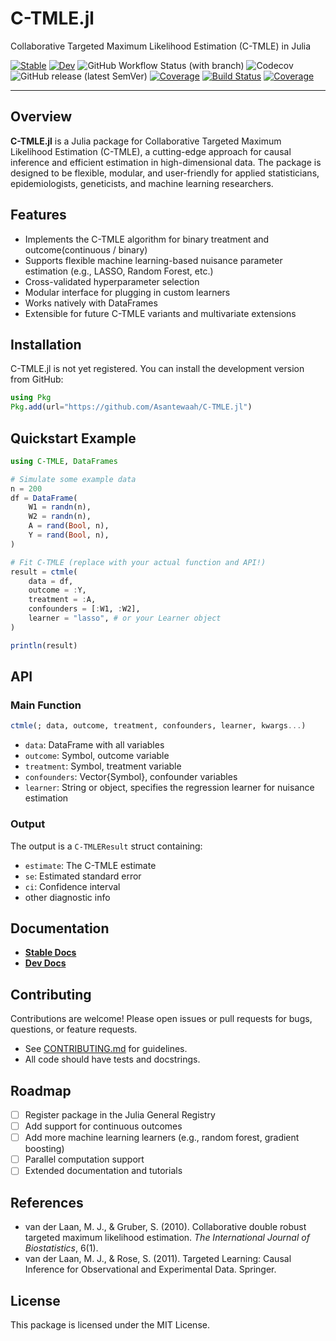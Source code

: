 # C-TMLE.jl

Collaborative Targeted Maximum Likelihood Estimation (C-TMLE) in Julia

[![Stable](https://img.shields.io/badge/docs-stable-blue.svg)](https://Asantewaah/C-TMLE.jl/stable)
[![Dev](https://img.shields.io/badge/docs-dev-blue.svg)](https://Asantewaah/C-TMLE.jl/C-TMLE.jl/dev)
![GitHub Workflow Status (with branch)](https://img.shields.io/github/actions/workflow/status/Asantewaah/C-TMLE.jl/CI.yml?branch=main)
![Codecov](https://img.shields.io/codecov/c/github/Asantewaah/C-TMLE.jl/main)
![GitHub release (latest SemVer)](https://img.shields.io/github/v/release/Asantewaah/C-TMLE.jl)
[![Coverage](https://codecov.io/gh/your-github-username/C-TMLE.jl/branch/main/graph/badge.svg)](https://codecov.io/gh/Asantewaah/C-TMLE.jl)
[![Build Status](https://github.com/Asantewaah/C-TMLE.jl/actions/workflows/CI.yml/badge.svg)](https://github.com/Asantewaah/C-TMLE.jl/C-TMLE.jl/actions)
[![Coverage](https://codecov.io/gh/Asantewaah/C-TMLE.jl/branch/main/graph/badge.svg)](https://codecov.io/gh/Asantewaah/C-TMLE.jl)



--- 

## Overview

**C-TMLE.jl** is a Julia package for Collaborative Targeted Maximum Likelihood Estimation (C-TMLE), a cutting-edge approach for causal inference and efficient estimation in high-dimensional data. The package is designed to be flexible, modular, and user-friendly for applied statisticians, epidemiologists, geneticists, and machine learning researchers.

## Features

- Implements the C-TMLE algorithm for binary treatment and outcome(continuous / binary)
- Supports flexible machine learning-based nuisance parameter estimation (e.g., LASSO, Random Forest, etc.)
- Cross-validated hyperparameter selection
- Modular interface for plugging in custom learners
- Works natively with DataFrames
- Extensible for future C-TMLE variants and multivariate extensions

## Installation

C-TMLE.jl is not yet registered. You can install the development version from GitHub:

```julia
using Pkg
Pkg.add(url="https://github.com/Asantewaah/C-TMLE.jl")
```

## Quickstart Example

```julia
using C-TMLE, DataFrames

# Simulate some example data
n = 200
df = DataFrame(
    W1 = randn(n),
    W2 = randn(n),
    A = rand(Bool, n),
    Y = rand(Bool, n),
)

# Fit C-TMLE (replace with your actual function and API!)
result = ctmle(
    data = df,
    outcome = :Y,
    treatment = :A,
    confounders = [:W1, :W2],
    learner = "lasso", # or your Learner object
)

println(result)
```

## API

### Main Function

```julia
ctmle(; data, outcome, treatment, confounders, learner, kwargs...)
```

- `data`: DataFrame with all variables
- `outcome`: Symbol, outcome variable
- `treatment`: Symbol, treatment variable
- `confounders`: Vector{Symbol}, confounder variables
- `learner`: String or object, specifies the regression learner for nuisance estimation

### Output

The output is a `C-TMLEResult` struct containing:
- `estimate`: The C-TMLE estimate
- `se`: Estimated standard error
- `ci`: Confidence interval
- other diagnostic info

## Documentation

- [**Stable Docs**](https://Asantewaah.github.io/C-TMLE.jl/stable)
- [**Dev Docs**](https://Asantewaah.io/C-TMLE.jl/dev)

## Contributing

Contributions are welcome! Please open issues or pull requests for bugs, questions, or feature requests.
- See [CONTRIBUTING.md](CONTRIBUTING.md) for guidelines.
- All code should have tests and docstrings.

## Roadmap

- [ ] Register package in the Julia General Registry
- [ ] Add support for continuous outcomes
- [ ] Add more machine learning learners (e.g., random forest, gradient boosting)
- [ ] Parallel computation support
- [ ] Extended documentation and tutorials

## References

- van der Laan, M. J., & Gruber, S. (2010). Collaborative double robust targeted maximum likelihood estimation. _The International Journal of Biostatistics_, 6(1).
- van der Laan, M. J., & Rose, S. (2011). Targeted Learning: Causal Inference for Observational and Experimental Data. Springer.

## License

This package is licensed under the MIT License.

